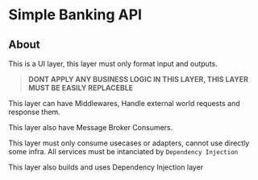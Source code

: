 # Simple Banking API

## About

This is a UI layer, this layer must only format input and outputs.

> **DONT APPLY ANY BUSINESS LOGIC IN THIS LAYER, THIS LAYER MUST BE EASILY REPLACEBLE**

This layer can have Middlewares, Handle external world requests and response them. 

This layer also have Message Broker Consumers.

This layer must only consume usecases or adapters, cannot use directly some infra. All services must be intanciated by `Dependency Injection`

This layer also builds and uses Dependency Injection layer
